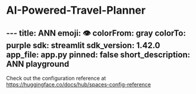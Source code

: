 # AI-Powered-Travel-Planner
\---
title: ANN
emoji: 👁
colorFrom: gray
colorTo: purple
sdk: streamlit
sdk_version: 1.42.0
app_file: app.py
pinned: false
short_description: ANN playground
---

Check out the configuration reference at https://huggingface.co/docs/hub/spaces-config-reference
